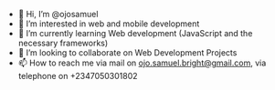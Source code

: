 - 👋 Hi, I’m @ojosamuel
- 👀 I’m interested in web and mobile development
- 🌱 I’m currently learning Web development (JavaScript and the necessary frameworks)
- 💞️ I’m looking to collaborate on Web Development Projects
- 📫 How to reach me via mail on ojo.samuel.bright@gmail.com, via telephone on +2347050301802
<!---
ojosamuel/ojosamuel is a ✨ special ✨ repository because its `README.md` (this file) appears on your GitHub profile.
You can click the Preview link to take a look at your changes.
--->
